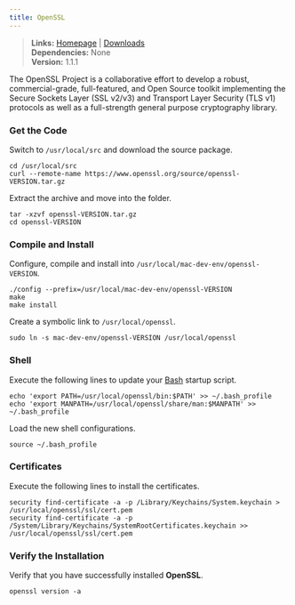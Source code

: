 ```yaml
---
title: OpenSSL
---
```


> **Links:** [Homepage](http://www.openssl.org/) | [Downloads](http://www.openssl.org/source/)  
> **Dependencies:** None  
> **Version:** <span id="version">1.1.1</span>

The OpenSSL Project is a collaborative effort to develop a robust, commercial-grade, full-featured, and Open Source toolkit implementing the Secure Sockets Layer (SSL v2/v3) and Transport Layer Security (TLS v1) protocols as well as a full-strength general purpose cryptography library.


### Get the Code

Switch to `/usr/local/src` and download the source package.

	cd /usr/local/src
	curl --remote-name https://www.openssl.org/source/openssl-VERSION.tar.gz

Extract the archive and move into the folder.

	tar -xzvf openssl-VERSION.tar.gz
	cd openssl-VERSION


### Compile and Install

Configure, compile and install into `/usr/local/mac-dev-env/openssl-VERSION`.

	./config --prefix=/usr/local/mac-dev-env/openssl-VERSION
	make
	make install

Create a symbolic link to `/usr/local/openssl`.

	sudo ln -s mac-dev-env/openssl-VERSION /usr/local/openssl


### Shell

Execute the following lines to update your [Bash](http://en.wikipedia.org/wiki/Bash_%28Unix_shell%29) startup script.

	echo 'export PATH=/usr/local/openssl/bin:$PATH' >> ~/.bash_profile
	echo 'export MANPATH=/usr/local/openssl/share/man:$MANPATH' >> ~/.bash_profile

Load the new shell configurations.

	source ~/.bash_profile


### Certificates

Execute the following lines to install the certificates.

	security find-certificate -a -p /Library/Keychains/System.keychain > /usr/local/openssl/ssl/cert.pem
	security find-certificate -a -p /System/Library/Keychains/SystemRootCertificates.keychain >> /usr/local/openssl/ssl/cert.pem


### Verify the Installation

Verify that you have successfully installed **OpenSSL**.

	openssl version -a
